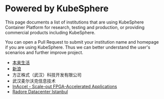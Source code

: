 # Powered by KubeSphere

This page documents a list of institutions that are using KubeSphere Container Platform for research, testing and production,
or providing commercial products including KubeSphere.

You can open a Pull Request to submit your institution name and homepage if you are using KubeSphere. Thus we can better understand the user's scenarios and further improve project.

- [本来生活](https://www.benlai.com/)
- [新浪](https://sina.cn/)
- 方正株式（武汉）科技开发有限公司
- 武汉麦尔沃克信息技术
- [InAccel - Scale-out FPGA-Accelerated Applications](https://inaccel.com)
- [Radore Datacenter Istanbul](https://radore.com)
